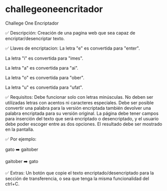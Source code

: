 # challegeoneencritador
Challege One Encriptador

✅ Descripción:
Creación de una pagina web que sea capaz de encriptar/desencriptar texto.

✅ Llaves de encriptacion:
La letra "e" es convertida para "enter".

La letra "i" es convertida para "imes".

La letra "a" es convertida para "ai".

La letra "o" es convertida para "ober".

La letra "u" es convertida para "ufat".

✅ Requisitos:
Debe funcionar solo con letras minúsculas.
No deben ser utilizadas letras con acentos ni caracteres especiales.
Debe ser posible convertir una palabra para la versión encriptada también devolver una 
palabra encriptada para su versión original.
La página debe tener campos para inserción del texto que será encriptado o 
desencriptado, y el usuario debe poder escoger entre as dos opciones.
El resultado debe ser mostrado en la pantalla.

✅ Por ejemplo:

gato ➡️ gaitober

gaitober ➡️ gato

✅ Extras:
Un botón que copie el texto encriptado/desencriptado para la sección de 
transferencia, o sea que tenga la misma funcionalidad del ctrl+C.
